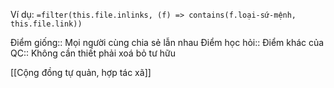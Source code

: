 Ví dụ: `=filter(this.file.inlinks, (f) => contains(f.loại-sứ-mệnh, this.file.link))`

Điểm giống:: Mọi người cùng chia sẻ lẫn nhau
Điểm học hỏi:: 
Điểm khác của QC:: Không cần thiết phải xoá bỏ tư hữu
 
[[Cộng đồng tự quản, hợp tác xã]]
